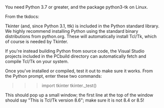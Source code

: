 You need Python 3.7 or greater, and the package python3-tk on Linux.

From the tkdocs:

Tkinter (and, since Python 3.1, ttk) is included in the Python standard library. We highly recommend installing Python using the standard binary distributions from python.org. These will automatically install Tcl/Tk, which of course is needed by Tkinter.

If you're instead building Python from source code, the Visual Studio projects included in the PCbuild directory can automatically fetch and compile Tcl/Tk on your system.

Once you've installed or compiled, test it out to make sure it works. From the Python prompt, enter these two commands:

>>> import tkinter
>>> tkinter._test()

This should pop up a small window; the first line at the top of the window should say "This is Tcl/Tk version 8.6"; make sure it is not 8.4 or 8.5!
